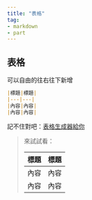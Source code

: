 ```yaml
---
title: "表格"
tag: 
- markdown
- part
---
```


##  表格
可以自由的往右往下新增
```md
|標題|標題|
|---|---|
|內容|內容|
|內容|內容|
```

記不住對吧：[表格生成器給你](https://www.tablesgenerator.com/markdown_tables#)
>來試試看：
>
>|標題|標題|
>|---|---|
>|內容|內容|
>|內容|內容|
